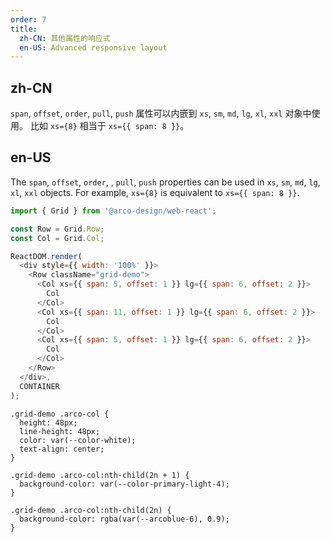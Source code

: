 ```yaml
---
order: 7
title:
  zh-CN: 其他属性的响应式
  en-US: Advanced responsive layout
---
```


## zh-CN

`span`, `offset`, `order`, `pull`, `push` 属性可以内嵌到 `xs`, `sm`, `md`, `lg`, `xl`, `xxl` 对象中使用。
比如 `xs={8}` 相当于 `xs={{ span: 8 }}`。

## en-US

The `span`, `offset`, `order`, , `pull`, `push` properties can be used in `xs`, `sm`, `md`, `lg`, `xl`, `xxl` objects.
For example, `xs={8}` is equivalent to `xs={{ span: 8 }}`.

```js
import { Grid } from '@arco-design/web-react';

const Row = Grid.Row;
const Col = Grid.Col;

ReactDOM.render(
  <div style={{ width: '100%' }}>
    <Row className="grid-demo">
      <Col xs={{ span: 5, offset: 1 }} lg={{ span: 6, offset: 2 }}>
        Col
      </Col>
      <Col xs={{ span: 11, offset: 1 }} lg={{ span: 6, offset: 2 }}>
        Col
      </Col>
      <Col xs={{ span: 5, offset: 1 }} lg={{ span: 6, offset: 2 }}>
        Col
      </Col>
    </Row>
  </div>,
  CONTAINER
);
```

```css:silent
.grid-demo .arco-col {
  height: 48px;
  line-height: 48px;
  color: var(--color-white);
  text-align: center;
}

.grid-demo .arco-col:nth-child(2n + 1) {
  background-color: var(--color-primary-light-4);
}

.grid-demo .arco-col:nth-child(2n) {
  background-color: rgba(var(--arcoblue-6), 0.9);
}
```
